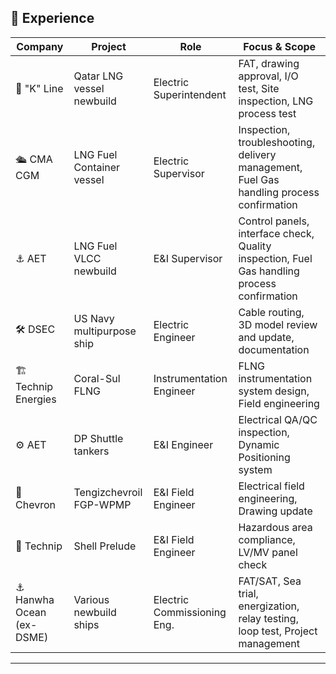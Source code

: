 
## 🧰 Experience

| Company                  | Project                            | Role                        | Focus & Scope                                                                               |
| ------------------------ | ---------------------------------- | --------------------------- | ------------------------------------------------------------------------------------------- |
| 🚢 "K" Line              | Qatar LNG vessel newbuild          | Electric Superintendent     | FAT, drawing approval, I/O test, Site inspection, LNG process test                          |
| 🛳️ CMA CGM              | LNG Fuel Container vessel            | Electric Supervisor         | Inspection, troubleshooting, delivery management, Fuel Gas handling process confirmation    |
| ⚓ AET                    | LNG Fuel VLCC newbuild             | E\&I Supervisor             | Control panels, interface check, Quality inspection, Fuel Gas handling process confirmation |
| 🛠️ DSEC                 | US Navy multipurpose ship          | Electric Engineer           | Cable routing, 3D model review and update, documentation                                    |
| 🏗️ Technip Energies     | Coral-Sul FLNG                     | Instrumentation Engineer    | FLNG instrumentation system design, Field engineering                                       |
| ⚙️ AET                   | DP Shuttle tankers                 | E\&I Engineer               | Electrical QA/QC inspection, Dynamic Positioning system                                     |
| 🧰 Chevron               | Tengizchevroil FGP-WPMP            | E\&I Field Engineer         | Electrical field engineering, Drawing update                                                |
| 🧪 Technip               | Shell Prelude                      | E\&I Field Engineer         | Hazardous area compliance, LV/MV panel check                                                |
| ⚓ Hanwha Ocean (ex-DSME) | Various newbuild ships             | Electric Commissioning Eng. | FAT/SAT, Sea trial, energization, relay testing, loop test, Project management             |

---
